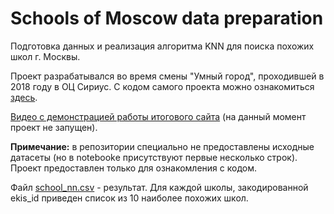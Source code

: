 # Schools of Moscow data preparation
Подготовка данных и реализация алгоритма KNN для поиска похожих школ г. Москвы.

Проект разрабатывался во время смены "Умный город", проходившей в 2018 году в ОЦ Сириус. С кодом самого проекта можно ознакомиться [здесь](https://github.com/artfadeev/Sirius).

[Видео с демонстрацией работы итогового сайта](https://youtu.be/lS_hyyHMtAY) (на данный момент проект не запущен).

**Примечание:** в репозитории специально не предоставлены исходные датасеты (но в notebookе присутствуют первые несколько строк). Проект предоставлен только для ознакомления с кодом. 

Файл [school_nn.csv](https://github.com/artfadeev/SoM_dataPreparation/blob/master/school_nn.csv) - результат. Для каждой школы, закодированной ekis_id приведен список из 10 наиболее похожих школ.
